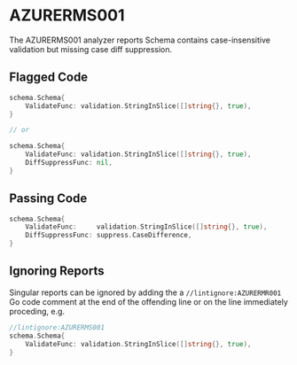 # AZURERMS001

The AZURERMS001 analyzer reports Schema contains case-insensitive validation but missing case diff suppression.

## Flagged Code

```go
schema.Schema{
    ValidateFunc: validation.StringInSlice([]string{}, true),
}

// or

schema.Schema{
    ValidateFunc: validation.StringInSlice([]string{}, true),
    DiffSuppressFunc: nil,
}
```

## Passing Code

```go
schema.Schema{
    ValidateFunc:     validation.StringInSlice([]string{}, true),
    DiffSuppressFunc: suppress.CaseDifference,
}
```

## Ignoring Reports

Singular reports can be ignored by adding the a `//lintignore:AZURERMR001` Go code comment at the end of the offending line or on the line immediately proceding, e.g.

```go
//lintignore:AZURERMS001
schema.Schema{
    ValidateFunc: validation.StringInSlice([]string{}, true),
}
```
